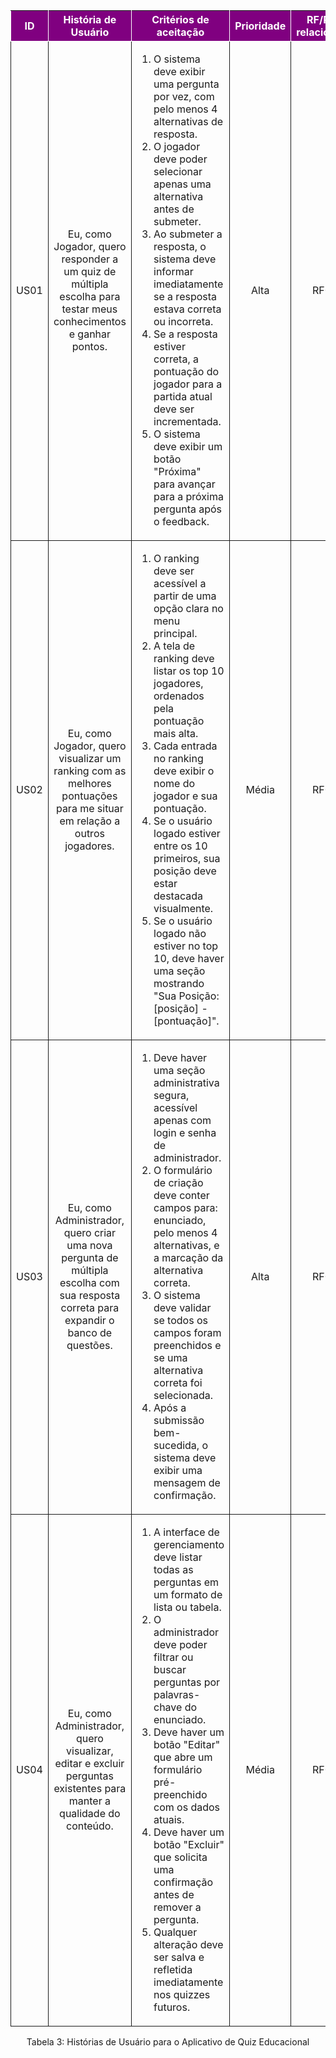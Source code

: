 <table>
  <thead>
    <tr style="background-color: purple; color: white">
      <th style="border-style:solid; border-width:1px; text-align:center">ID</th>
      <th style="border-style:solid; border-width:1px; text-align:center">História de Usuário</th>
      <th style="border-style:solid; border-width:1px; text-align:center">Critérios de aceitação</th>
      <th style="border-style:solid; border-width:1px; text-align:center">Prioridade</th>
      <th style="border-style:solid; border-width:1px; text-align:center">RF/RNF relacionado</th>
      <th style="border-style:solid; border-width:1px; text-align:center">Story Points</th>
    </tr>
  </thead>

  <tbody>
    <tr>
      <td style="border-style:solid; border-width:1px; text-align:center; vertical-align:middle">US01</td>
      <td style="border-style:solid; border-width:1px; text-align:center; vertical-align:middle">Eu, como Jogador, quero responder a um quiz de múltipla escolha para testar meus conhecimentos e ganhar pontos.</td>
      <td style="border-style:solid; border-width:1px; text-align:left; vertical-align:middle">
        <ol>
          <li>O sistema deve exibir uma pergunta por vez, com pelo menos 4 alternativas de resposta.</li>
          <li>O jogador deve poder selecionar apenas uma alternativa antes de submeter.</li>
          <li>Ao submeter a resposta, o sistema deve informar imediatamente se a resposta estava correta ou incorreta.</li>
          <li>Se a resposta estiver correta, a pontuação do jogador para a partida atual deve ser incrementada.</li>
          <li>O sistema deve exibir um botão "Próxima" para avançar para a próxima pergunta após o feedback.</li>
        </ol>
      </td>
      <td style="border-style:solid; border-width:1px; text-align:center; vertical-align:middle">Alta</td>
      <td style="border-style:solid; border-width:1px; text-align:center; vertical-align:middle">RF01</td>
      <td style="border-style:solid; border-width:1px; text-align:center; vertical-align:middle">8</td>
    </tr>
    <tr>
      <td style="border-style:solid; border-width:1px; text-align:center; vertical-align:middle">US02</td>
      <td style="border-style:solid; border-width:1px; text-align:center; vertical-align:middle">Eu, como Jogador, quero visualizar um ranking com as melhores pontuações para me situar em relação a outros jogadores.</td>
      <td style="border-style:solid; border-width:1px; text-align:left; vertical-align:middle">
        <ol>
          <li>O ranking deve ser acessível a partir de uma opção clara no menu principal.</li>
          <li>A tela de ranking deve listar os top 10 jogadores, ordenados pela pontuação mais alta.</li>
          <li>Cada entrada no ranking deve exibir o nome do jogador e sua pontuação.</li>
          <li>Se o usuário logado estiver entre os 10 primeiros, sua posição deve estar destacada visualmente.</li>
          <li>Se o usuário logado não estiver no top 10, deve haver uma seção mostrando "Sua Posição: [posição] - [pontuação]".</li>
        </ol>
      </td>
      <td style="border-style:solid; border-width:1px; text-align:center; vertical-align:middle">Média</td>
      <td style="border-style:solid; border-width:1px; text-align:center; vertical-align:middle">RF03</td>
      <td style="border-style:solid; border-width:1px; text-align:center; vertical-align:middle">5</td>
    </tr>
    <tr>
      <td style="border-style:solid; border-width:1px; text-align:center; vertical-align:middle">US03</td>
      <td style="border-style:solid; border-width:1px; text-align:center; vertical-align:middle">Eu, como Administrador, quero criar uma nova pergunta de múltipla escolha com sua resposta correta para expandir o banco de questões.</td>
      <td style="border-style:solid; border-width:1px; text-align:left; vertical-align:middle">
        <ol>
          <li>Deve haver uma seção administrativa segura, acessível apenas com login e senha de administrador.</li>
          <li>O formulário de criação deve conter campos para: enunciado, pelo menos 4 alternativas, e a marcação da alternativa correta.</li>
          <li>O sistema deve validar se todos os campos foram preenchidos e se uma alternativa correta foi selecionada.</li>
          <li>Após a submissão bem-sucedida, o sistema deve exibir uma mensagem de confirmação.</li>
        </ol>
      </td>
      <td style="border-style:solid; border-width:1px; text-align:center; vertical-align:middle">Alta</td>
      <td style="border-style:solid; border-width:1px; text-align:center; vertical-align:middle">RF04</td>
      <td style="border-style:solid; border-width:1px; text-align:center; vertical-align:middle">8</td>
    </tr>
    <tr>
      <td style="border-style:solid; border-width:1px; text-align:center; vertical-align:middle">US04</td>
      <td style="border-style:solid; border-width:1px; text-align:center; vertical-align:middle">Eu, como Administrador, quero visualizar, editar e excluir perguntas existentes para manter a qualidade do conteúdo.</td>
      <td style="border-style:solid; border-width:1px; text-align:left; vertical-align:middle">
        <ol>
          <li>A interface de gerenciamento deve listar todas as perguntas em um formato de lista ou tabela.</li>
          <li>O administrador deve poder filtrar ou buscar perguntas por palavras-chave do enunciado.</li>
          <li>Deve haver um botão "Editar" que abre um formulário pré-preenchido com os dados atuais.</li>
          <li>Deve haver um botão "Excluir" que solicita uma confirmação antes de remover a pergunta.</li>
          <li>Qualquer alteração deve ser salva e refletida imediatamente nos quizzes futuros.</li>
        </ol>
      </td>
      <td style="border-style:solid; border-width:1px; text-align:center; vertical-align:middle">Média</td>
      <td style="border-style:solid; border-width:1px; text-align:center; vertical-align:middle">RF04</td>
      <td style="border-style:solid; border-width:1px; text-align:center; vertical-align:middle">8</td>
    </tr>
  </tbody>
</table>

<div style="text-align: center">
  <p>Tabela 3: Histórias de Usuário para o Aplicativo de Quiz Educacional</p>
</div>

